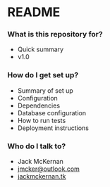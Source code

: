 # README #

### What is this repository for? ###

* Quick summary
* v1.0

### How do I get set up? ###

* Summary of set up
* Configuration
* Dependencies
* Database configuration
* How to run tests
* Deployment instructions

### Who do I talk to? ###

* Jack McKernan
* [jmcker@outlook.com](mailto:jmcker@outlook.com)
* [jackmckernan.tk](jackmckernan.tk)